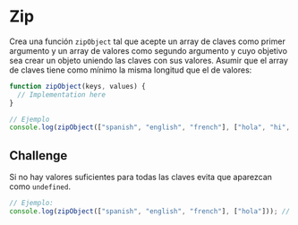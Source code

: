 # Zip

Crea una función `zipObject` tal que acepte un array de claves como primer argumento y un array de valores como segundo argumento y cuyo objetivo sea crear un objeto uniendo las claves con sus valores.
Asumir que el array de claves tiene como mínimo la misma longitud que el de valores:

```javascript
function zipObject(keys, values) {
  // Implementation here
}

// Ejemplo
console.log(zipObject(["spanish", "english", "french"], ["hola", "hi", "salut"])); // {spanish: "hola", english: "hi", french: "salut"}
```

## Challenge

Si no hay valores suficientes para todas las claves evita que aparezcan como `undefined`.

```javascript
// Ejemplo:
console.log(zipObject(["spanish", "english", "french"], ["hola"])); // {spanish: "hola"}
```

